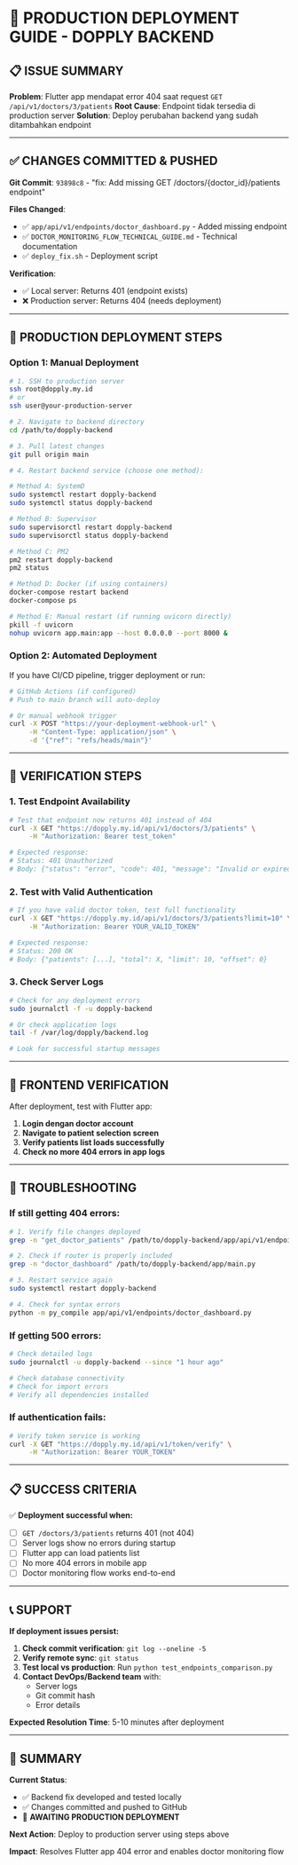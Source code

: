 # 🚀 PRODUCTION DEPLOYMENT GUIDE - DOPPLY BACKEND

## 📋 ISSUE SUMMARY
**Problem**: Flutter app mendapat error 404 saat request `GET /api/v1/doctors/3/patients`
**Root Cause**: Endpoint tidak tersedia di production server
**Solution**: Deploy perubahan backend yang sudah ditambahkan endpoint

---

## ✅ CHANGES COMMITTED & PUSHED

**Git Commit**: `93898c8` - "fix: Add missing GET /doctors/{doctor_id}/patients endpoint"

**Files Changed**:
- ✅ `app/api/v1/endpoints/doctor_dashboard.py` - Added missing endpoint
- ✅ `DOCTOR_MONITORING_FLOW_TECHNICAL_GUIDE.md` - Technical documentation  
- ✅ `deploy_fix.sh` - Deployment script

**Verification**:
- ✅ Local server: Returns 401 (endpoint exists)
- ❌ Production server: Returns 404 (needs deployment)

---

## 🔧 PRODUCTION DEPLOYMENT STEPS

### **Option 1: Manual Deployment**

```bash
# 1. SSH to production server
ssh root@dopply.my.id
# or
ssh user@your-production-server

# 2. Navigate to backend directory
cd /path/to/dopply-backend

# 3. Pull latest changes
git pull origin main

# 4. Restart backend service (choose one method):

# Method A: SystemD
sudo systemctl restart dopply-backend
sudo systemctl status dopply-backend

# Method B: Supervisor
sudo supervisorctl restart dopply-backend
sudo supervisorctl status dopply-backend

# Method C: PM2
pm2 restart dopply-backend
pm2 status

# Method D: Docker (if using containers)
docker-compose restart backend
docker-compose ps

# Method E: Manual restart (if running uvicorn directly)
pkill -f uvicorn
nohup uvicorn app.main:app --host 0.0.0.0 --port 8000 &
```

### **Option 2: Automated Deployment**

If you have CI/CD pipeline, trigger deployment or run:

```bash
# GitHub Actions (if configured)
# Push to main branch will auto-deploy

# Or manual webhook trigger
curl -X POST "https://your-deployment-webhook-url" \
     -H "Content-Type: application/json" \
     -d '{"ref": "refs/heads/main"}'
```

---

## 🧪 VERIFICATION STEPS

### **1. Test Endpoint Availability**

```bash
# Test that endpoint now returns 401 instead of 404
curl -X GET "https://dopply.my.id/api/v1/doctors/3/patients" \
     -H "Authorization: Bearer test_token"

# Expected response:
# Status: 401 Unauthorized
# Body: {"status": "error", "code": 401, "message": "Invalid or expired token"}
```

### **2. Test with Valid Authentication**

```bash
# If you have valid doctor token, test full functionality
curl -X GET "https://dopply.my.id/api/v1/doctors/3/patients?limit=10" \
     -H "Authorization: Bearer YOUR_VALID_TOKEN"

# Expected response:
# Status: 200 OK
# Body: {"patients": [...], "total": X, "limit": 10, "offset": 0}
```

### **3. Check Server Logs**

```bash
# Check for any deployment errors
sudo journalctl -f -u dopply-backend

# Or check application logs
tail -f /var/log/dopply/backend.log

# Look for successful startup messages
```

---

## 📱 FRONTEND VERIFICATION

After deployment, test with Flutter app:

1. **Login dengan doctor account**
2. **Navigate to patient selection screen**  
3. **Verify patients list loads successfully**
4. **Check no more 404 errors in app logs**

---

## 🚨 TROUBLESHOOTING

### **If still getting 404 errors:**

```bash
# 1. Verify file changes deployed
grep -n "get_doctor_patients" /path/to/dopply-backend/app/api/v1/endpoints/doctor_dashboard.py

# 2. Check if router is properly included
grep -n "doctor_dashboard" /path/to/dopply-backend/app/main.py

# 3. Restart service again
sudo systemctl restart dopply-backend

# 4. Check for syntax errors
python -m py_compile app/api/v1/endpoints/doctor_dashboard.py
```

### **If getting 500 errors:**

```bash
# Check detailed logs
sudo journalctl -u dopply-backend --since "1 hour ago"

# Check database connectivity
# Check for import errors
# Verify all dependencies installed
```

### **If authentication fails:**

```bash
# Verify token service is working
curl -X GET "https://dopply.my.id/api/v1/token/verify" \
     -H "Authorization: Bearer YOUR_TOKEN"
```

---

## 📋 SUCCESS CRITERIA

✅ **Deployment successful when:**
- [ ] `GET /doctors/3/patients` returns 401 (not 404)
- [ ] Server logs show no errors during startup
- [ ] Flutter app can load patients list
- [ ] No more 404 errors in mobile app
- [ ] Doctor monitoring flow works end-to-end

---

## 📞 SUPPORT

**If deployment issues persist:**

1. **Check commit verification**: `git log --oneline -5`
2. **Verify remote sync**: `git status` 
3. **Test local vs production**: Run `python test_endpoints_comparison.py`
4. **Contact DevOps/Backend team** with:
   - Server logs
   - Git commit hash
   - Error details

**Expected Resolution Time**: 5-10 minutes after deployment

---

## 🎯 SUMMARY

**Current Status**:
- ✅ Backend fix developed and tested locally
- ✅ Changes committed and pushed to GitHub  
- 🔄 **AWAITING PRODUCTION DEPLOYMENT**

**Next Action**: Deploy to production server using steps above

**Impact**: Resolves Flutter app 404 error and enables doctor monitoring flow
